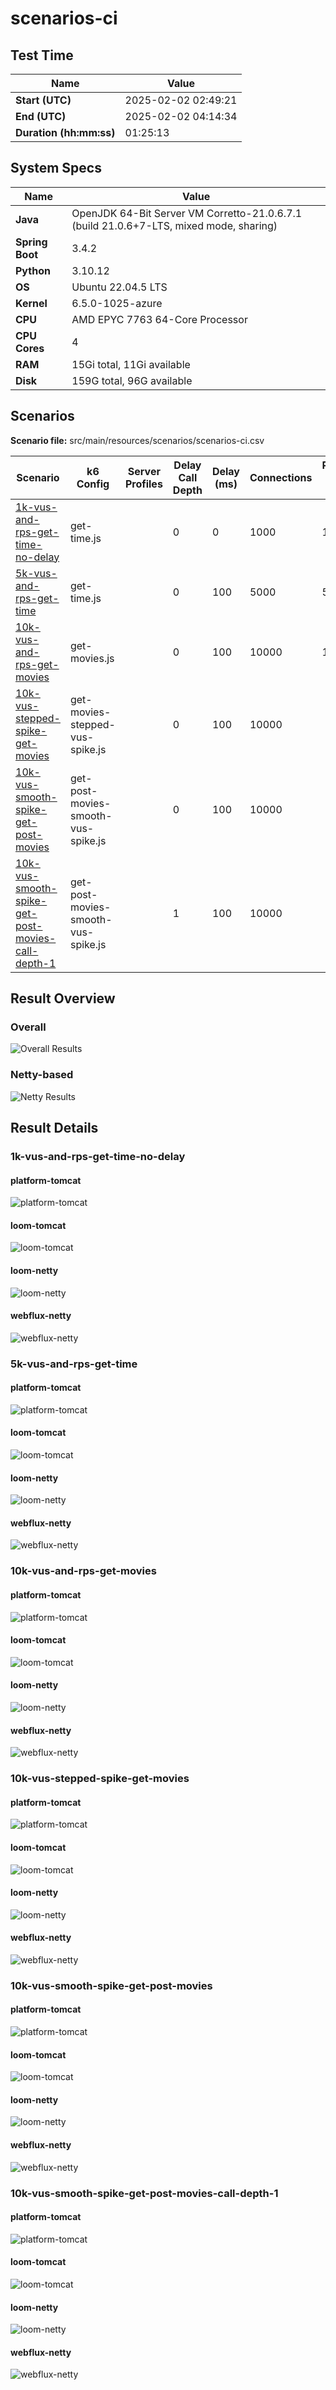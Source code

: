# scenarios-ci

## Test Time

| **Name**                | **Value** |
|-------------------------|-----------|
| **Start (UTC)** | 2025-02-02 02:49:21 |
| **End (UTC)** | 2025-02-02 04:14:34 |
| **Duration (hh:mm:ss)** | 01:25:13 |

## System Specs

| **Name**                | **Value** |
|-------------------------|-----------|
| **Java** | OpenJDK 64-Bit Server VM Corretto-21.0.6.7.1 (build 21.0.6+7-LTS, mixed mode, sharing) |
| **Spring Boot** | 3.4.2 |
| **Python** | 3.10.12 |
| **OS** | Ubuntu 22.04.5 LTS |
| **Kernel** | 6.5.0-1025-azure |
| **CPU** | AMD EPYC 7763 64-Core Processor |
| **CPU Cores** | 4 |
| **RAM** | 15Gi total, 11Gi available |
| **Disk** | 159G total, 96G available |

## Scenarios

**Scenario file:** src/main/resources/scenarios/scenarios-ci.csv

| Scenario | k6 Config | Server Profiles | Delay Call Depth | Delay (ms) | Connections | Requests per Second | Warmup Duration (s) | Test Duration (s) |
|----------|-----------|-----------------|------------------|------------|-------------|---------------------|---------------------|------------------|
| [1k-vus-and-rps-get-time-no-delay](#1k-vus-and-rps-get-time-no-delay) | get-time.js |  | 0 | 0 | 1000 | 1000 | 10 | 180 |
| [5k-vus-and-rps-get-time](#5k-vus-and-rps-get-time) | get-time.js |  | 0 | 100 | 5000 | 5000 | 10 | 180 |
| [10k-vus-and-rps-get-movies](#10k-vus-and-rps-get-movies) | get-movies.js |  | 0 | 100 | 10000 | 10000 | 10 | 180 |
| [10k-vus-stepped-spike-get-movies](#10k-vus-stepped-spike-get-movies) | get-movies-stepped-vus-spike.js |  | 0 | 100 | 10000 |  | 0 | 180 |
| [10k-vus-smooth-spike-get-post-movies](#10k-vus-smooth-spike-get-post-movies) | get-post-movies-smooth-vus-spike.js |  | 0 | 100 | 10000 |  | 0 | 180 |
| [10k-vus-smooth-spike-get-post-movies-call-depth-1](#10k-vus-smooth-spike-get-post-movies-call-depth-1) | get-post-movies-smooth-vus-spike.js |  | 1 | 100 | 10000 |  | 0 | 180 |

## Result Overview

### Overall

![Overall Results](./results.png)
### Netty-based

![Netty Results](./results-netty.png)

## Result Details


### 1k-vus-and-rps-get-time-no-delay

#### platform-tomcat

![platform-tomcat](./1k-vus-and-rps-get-time-no-delay/platform-tomcat.png)

#### loom-tomcat

![loom-tomcat](./1k-vus-and-rps-get-time-no-delay/loom-tomcat.png)

#### loom-netty

![loom-netty](./1k-vus-and-rps-get-time-no-delay/loom-netty.png)

#### webflux-netty

![webflux-netty](./1k-vus-and-rps-get-time-no-delay/webflux-netty.png)


### 5k-vus-and-rps-get-time

#### platform-tomcat

![platform-tomcat](./5k-vus-and-rps-get-time/platform-tomcat.png)

#### loom-tomcat

![loom-tomcat](./5k-vus-and-rps-get-time/loom-tomcat.png)

#### loom-netty

![loom-netty](./5k-vus-and-rps-get-time/loom-netty.png)

#### webflux-netty

![webflux-netty](./5k-vus-and-rps-get-time/webflux-netty.png)


### 10k-vus-and-rps-get-movies

#### platform-tomcat

![platform-tomcat](./10k-vus-and-rps-get-movies/platform-tomcat.png)

#### loom-tomcat

![loom-tomcat](./10k-vus-and-rps-get-movies/loom-tomcat.png)

#### loom-netty

![loom-netty](./10k-vus-and-rps-get-movies/loom-netty.png)

#### webflux-netty

![webflux-netty](./10k-vus-and-rps-get-movies/webflux-netty.png)


### 10k-vus-stepped-spike-get-movies

#### platform-tomcat

![platform-tomcat](./10k-vus-stepped-spike-get-movies/platform-tomcat.png)

#### loom-tomcat

![loom-tomcat](./10k-vus-stepped-spike-get-movies/loom-tomcat.png)

#### loom-netty

![loom-netty](./10k-vus-stepped-spike-get-movies/loom-netty.png)

#### webflux-netty

![webflux-netty](./10k-vus-stepped-spike-get-movies/webflux-netty.png)


### 10k-vus-smooth-spike-get-post-movies

#### platform-tomcat

![platform-tomcat](./10k-vus-smooth-spike-get-post-movies/platform-tomcat.png)

#### loom-tomcat

![loom-tomcat](./10k-vus-smooth-spike-get-post-movies/loom-tomcat.png)

#### loom-netty

![loom-netty](./10k-vus-smooth-spike-get-post-movies/loom-netty.png)

#### webflux-netty

![webflux-netty](./10k-vus-smooth-spike-get-post-movies/webflux-netty.png)


### 10k-vus-smooth-spike-get-post-movies-call-depth-1

#### platform-tomcat

![platform-tomcat](./10k-vus-smooth-spike-get-post-movies-call-depth-1/platform-tomcat.png)

#### loom-tomcat

![loom-tomcat](./10k-vus-smooth-spike-get-post-movies-call-depth-1/loom-tomcat.png)

#### loom-netty

![loom-netty](./10k-vus-smooth-spike-get-post-movies-call-depth-1/loom-netty.png)

#### webflux-netty

![webflux-netty](./10k-vus-smooth-spike-get-post-movies-call-depth-1/webflux-netty.png)



